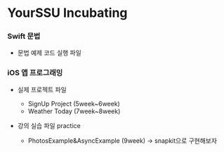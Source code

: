 # YourSSU Incubating
<!-- 
### 노션: <a href="https://ninth-sleep-ef8.notion.site/YourSSU-Incubating-86a3d9ba6d2646c5b17ada7328ae6559"><img src="https://img.shields.io/badge/Notion-ffffff?style=flat-square&logo=notion&logoColor=000000"/></a>
-->

### Swift 문법
- 문법 예제 코드 실행 파일

### iOS 앱 프로그래밍 
- 실제 프로젝트 파일
    - SignUp Project (5week~6week)
    - Weather Today (7week~8week)

- 강의 실습 파일 practice
    - PhotosExample&AsyncExample (9week) -> snapkit으로 구현해보자
